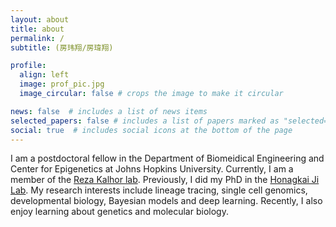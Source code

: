 ```yaml
---
layout: about
title: about
permalink: /
subtitle: (房玮翔/房瑋翔)

profile:
  align: left
  image: prof_pic.jpg
  image_circular: false # crops the image to make it circular

news: false  # includes a list of news items
selected_papers: false # includes a list of papers marked as "selected={true}"
social: true  # includes social icons at the bottom of the page
---
```


I am a postdoctoral fellow in the Department of Biomeidical Engineering and Center for Epigenetics at Johns Hopkins University. Currently, I am a member of the [Reza Kalhor lab](https://kalhorlab.bme.jhu.edu). Previously, I did my PhD in the [Honagkai Ji Lab](https://jilab.org). My research interests include lineage tracing, single cell genomics, developmental biology, Bayesian models and deep learning. Recently, I also enjoy learning about genetics and molecular biology.